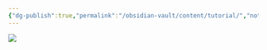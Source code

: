 ```yaml
---
{"dg-publish":true,"permalink":"/obsidian-vault/content/tutorial/","noteIcon":""}
---
```


![](https://www.youtube.com/watch?v=7f8e5IiUkeo&t=1542s)